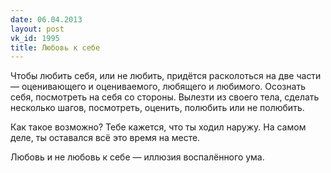 ```yaml
---
date: 06.04.2013
layout: post
vk_id: 1995
title: Любовь к себе
---
```


Чтобы любить себя, или не любить, придётся расколоться на две части — оценивающего и оцениваемого, любящего и любимого. Осознать себя, посмотреть на себя со стороны. Вылезти из своего тела, сделать несколько шагов, посмотреть, оценить, полюбить или не полюбить.

Как такое возможно? Тебе кажется, что ты ходил наружу. На самом деле, ты оставался всё это время на месте.

Любовь и не любовь к себе — иллюзия воспалённого ума.

